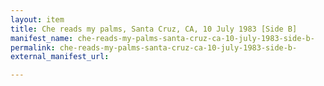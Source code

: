 ```yaml
---
layout: item
title: Che reads my palms, Santa Cruz, CA, 10 July 1983 [Side B]
manifest_name: che-reads-my-palms-santa-cruz-ca-10-july-1983-side-b-
permalink: che-reads-my-palms-santa-cruz-ca-10-july-1983-side-b-
external_manifest_url: 

---
```

<!-- Add an essay or interpretive material below this line,
using HTML or markdown.  Do not modify this file above this line -->

